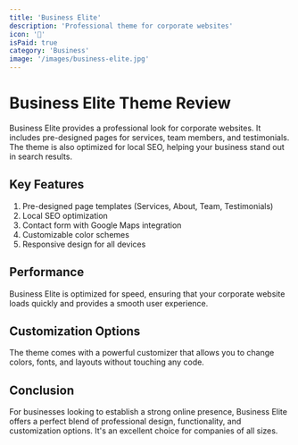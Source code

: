 ```yaml
---
title: 'Business Elite'
description: 'Professional theme for corporate websites'
icon: '💼'
isPaid: true
category: 'Business'
image: '/images/business-elite.jpg'
---
```


# Business Elite Theme Review

Business Elite provides a professional look for corporate websites. It includes pre-designed pages for services, team members, and testimonials. The theme is also optimized for local SEO, helping your business stand out in search results.

## Key Features

1. Pre-designed page templates (Services, About, Team, Testimonials)
2. Local SEO optimization
3. Contact form with Google Maps integration
4. Customizable color schemes
5. Responsive design for all devices

## Performance

Business Elite is optimized for speed, ensuring that your corporate website loads quickly and provides a smooth user experience.

## Customization Options

The theme comes with a powerful customizer that allows you to change colors, fonts, and layouts without touching any code.

## Conclusion

For businesses looking to establish a strong online presence, Business Elite offers a perfect blend of professional design, functionality, and customization options. It's an excellent choice for companies of all sizes.
